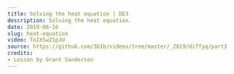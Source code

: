 ```yaml
---
title: Solving the heat equation | DE3
description: Solving the heat equation.
date: 2019-06-16
slug: heat-equation
video: ToIXSwZ1pJU
source: https://github.com/3b1b/videos/tree/master/_2019/diffyq/part3
credits:
- Lesson by Grant Sanderson
---
```

